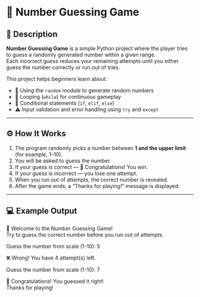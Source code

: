 # 🎯 Number Guessing Game  

## 📝 Description  
**Number Guessing Game** is a simple Python project where the player tries to guess a randomly generated number within a given range.  
Each incorrect guess reduces your remaining attempts until you either guess the number correctly or run out of tries.  

This project helps beginners learn about:  
- 🎲 Using the `random` module to generate random numbers  
- 🔁 Looping (`while`) for continuous gameplay  
- 🧠 Conditional statements (`if`, `elif`, `else`)  
- ⚠️ Input validation and error handling using `try` and `except`  

---

## ⚙️ How It Works  
1. The program randomly picks a number between **1 and the upper limit** (for example, 1–10).  
2. You will be asked to guess the number.  
3. If your guess is correct — 🎉 Congratulations! You win.  
4. If your guess is incorrect — you lose one attempt.  
5. When you run out of attempts, the correct number is revealed.  
6. After the game ends, a “Thanks for playing!” message is displayed.

---

## 💻 Example Output
🎯 Welcome to the Number Guessing Game!<br>
Try to guess the correct number before you run out of attempts.

Guess the number from scale (1-10): 5

❌ Wrong! You have 4 attempt(s) left.

Guess the number from scale (1-10): 7

🎉 Congratulations! You guessed it right!<br>
Thanks for playing!

